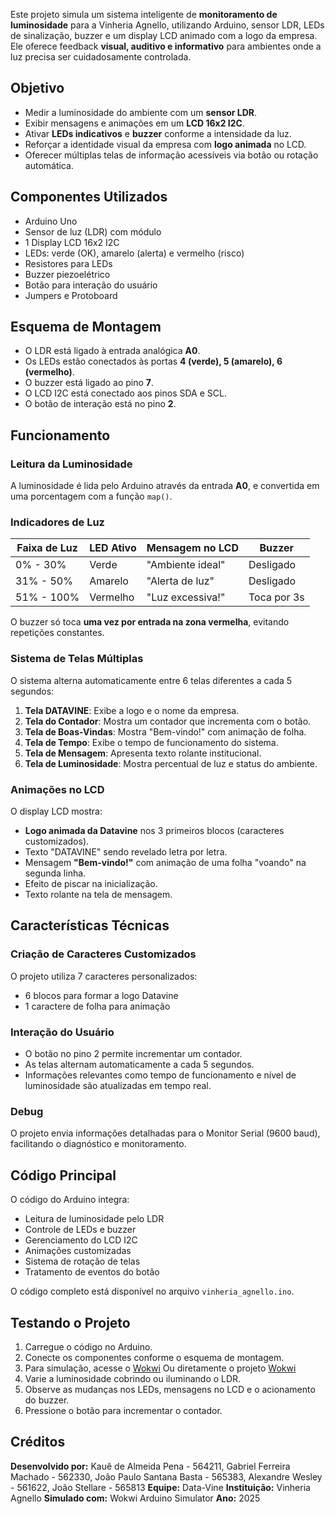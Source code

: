 Este projeto simula um sistema inteligente de **monitoramento de luminosidade** para a Vinheria Agnello, utilizando Arduino, sensor LDR, LEDs de sinalização, buzzer e um display LCD animado com a logo da empresa. Ele oferece feedback **visual, auditivo e informativo** para ambientes onde a luz precisa ser cuidadosamente controlada.
## Objetivo
- Medir a luminosidade do ambiente com um **sensor LDR**.
- Exibir mensagens e animações em um **LCD 16x2 I2C**.
- Ativar **LEDs indicativos** e **buzzer** conforme a intensidade da luz.
- Reforçar a identidade visual da empresa com **logo animada** no LCD.
- Oferecer múltiplas telas de informação acessíveis via botão ou rotação automática.

## Componentes Utilizados
- Arduino Uno
- Sensor de luz (LDR) com módulo
- 1 Display LCD 16x2 I2C
- LEDs: verde (OK), amarelo (alerta) e vermelho (risco)
- Resistores para LEDs
- Buzzer piezoelétrico
- Botão para interação do usuário
- Jumpers e Protoboard

## Esquema de Montagem
- O LDR está ligado à entrada analógica **A0**.
- Os LEDs estão conectados às portas **4 (verde), 5 (amarelo), 6 (vermelho)**.
- O buzzer está ligado ao pino **7**.
- O LCD I2C está conectado aos pinos SDA e SCL.
- O botão de interação está no pino **2**.

## Funcionamento
### Leitura da Luminosidade
A luminosidade é lida pelo Arduino através da entrada **A0**, e convertida em uma porcentagem com a função `map()`.
### Indicadores de Luz

| Faixa de Luz | LED Ativo | Mensagem no LCD | Buzzer |
| --- | --- | --- | --- |
| 0% - 30% | Verde | "Ambiente ideal" | Desligado |
| 31% - 50% | Amarelo | "Alerta de luz" | Desligado |
| 51% - 100% | Vermelho | "Luz excessiva!" | Toca por 3s |
O buzzer só toca **uma vez por entrada na zona vermelha**, evitando repetições constantes.
### Sistema de Telas Múltiplas
O sistema alterna automaticamente entre 6 telas diferentes a cada 5 segundos:
1. **Tela DATAVINE**: Exibe a logo e o nome da empresa.
2. **Tela do Contador**: Mostra um contador que incrementa com o botão.
3. **Tela de Boas-Vindas**: Mostra "Bem-vindo!" com animação de folha.
4. **Tela de Tempo**: Exibe o tempo de funcionamento do sistema.
5. **Tela de Mensagem**: Apresenta texto rolante institucional.
6. **Tela de Luminosidade**: Mostra percentual de luz e status do ambiente.

### Animações no LCD
O display LCD mostra:
- **Logo animada da Datavine** nos 3 primeiros blocos (caracteres customizados).
- Texto "DATAVINE" sendo revelado letra por letra.
- Mensagem **"Bem-vindo!"** com animação de uma folha "voando" na segunda linha.
- Efeito de piscar na inicialização.
- Texto rolante na tela de mensagem.

## Características Técnicas
### Criação de Caracteres Customizados
O projeto utiliza 7 caracteres personalizados:
- 6 blocos para formar a logo Datavine
- 1 caractere de folha para animação

### Interação do Usuário
- O botão no pino 2 permite incrementar um contador.
- As telas alternam automaticamente a cada 5 segundos.
- Informações relevantes como tempo de funcionamento e nível de luminosidade são atualizadas em tempo real.

### Debug
O projeto envia informações detalhadas para o Monitor Serial (9600 baud), facilitando o diagnóstico e monitoramento.
## Código Principal
O código do Arduino integra:
- Leitura de luminosidade pelo LDR
- Controle de LEDs e buzzer
- Gerenciamento do LCD I2C
- Animações customizadas
- Sistema de rotação de telas
- Tratamento de eventos do botão

O código completo está disponível no arquivo `vinheria_agnello.ino`.
## Testando o Projeto
1. Carregue o código no Arduino.
2. Conecte os componentes conforme o esquema de montagem.
3. Para simulação, acesse o [Wokwi](https://wokwi.com/) Ou diretamente o projeto [Wokwi](https://wokwi.com/projects/429218607912979457)
4. Varie a luminosidade cobrindo ou iluminando o LDR.
5. Observe as mudanças nos LEDs, mensagens no LCD e o acionamento do buzzer.
6. Pressione o botão para incrementar o contador.

## Créditos
**Desenvolvido por:** Kauê de Almeida Pena - 564211, Gabriel Ferreira Machado - 562330, João Paulo Santana Basta - 565383, Alexandre Wesley - 561622, João Stellare - 565813
**Equipe:** Data-Vine
**Instituição:** Vinheria Agnello
**Simulado com:** Wokwi Arduino Simulator
**Ano:** 2025
